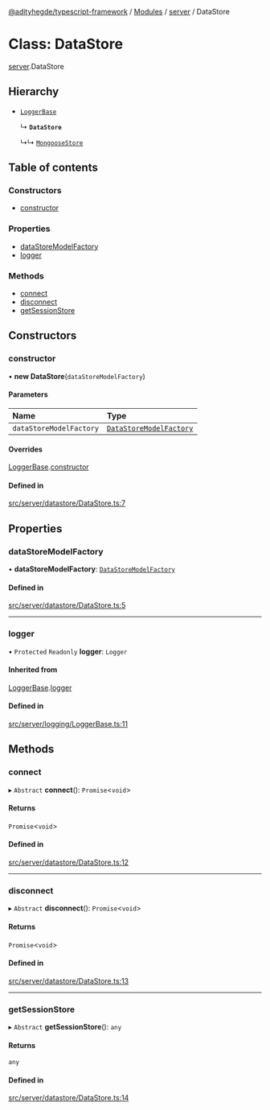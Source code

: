 [@adityhegde/typescript-framework](../README.md) / [Modules](../modules.md) / [server](../modules/server.md) / DataStore

# Class: DataStore

[server](../modules/server.md).DataStore

## Hierarchy

- [`LoggerBase`](server.LoggerBase.md)

  ↳ **`DataStore`**

  ↳↳ [`MongooseStore`](server_datastore_mongoose.MongooseStore.md)

## Table of contents

### Constructors

- [constructor](server.DataStore.md#constructor)

### Properties

- [dataStoreModelFactory](server.DataStore.md#datastoremodelfactory)
- [logger](server.DataStore.md#logger)

### Methods

- [connect](server.DataStore.md#connect)
- [disconnect](server.DataStore.md#disconnect)
- [getSessionStore](server.DataStore.md#getsessionstore)

## Constructors

### constructor

• **new DataStore**(`dataStoreModelFactory`)

#### Parameters

| Name | Type |
| :------ | :------ |
| `dataStoreModelFactory` | [`DataStoreModelFactory`](server.DataStoreModelFactory.md) |

#### Overrides

[LoggerBase](server.LoggerBase.md).[constructor](server.LoggerBase.md#constructor)

#### Defined in

[src/server/datastore/DataStore.ts:7](https://github.com/AdityaHegde/typescript-framework/blob/3d90755/src/server/datastore/DataStore.ts#L7)

## Properties

### dataStoreModelFactory

• **dataStoreModelFactory**: [`DataStoreModelFactory`](server.DataStoreModelFactory.md)

#### Defined in

[src/server/datastore/DataStore.ts:5](https://github.com/AdityaHegde/typescript-framework/blob/3d90755/src/server/datastore/DataStore.ts#L5)

___

### logger

• `Protected` `Readonly` **logger**: `Logger`

#### Inherited from

[LoggerBase](server.LoggerBase.md).[logger](server.LoggerBase.md#logger)

#### Defined in

[src/server/logging/LoggerBase.ts:11](https://github.com/AdityaHegde/typescript-framework/blob/3d90755/src/server/logging/LoggerBase.ts#L11)

## Methods

### connect

▸ `Abstract` **connect**(): `Promise`<`void`\>

#### Returns

`Promise`<`void`\>

#### Defined in

[src/server/datastore/DataStore.ts:12](https://github.com/AdityaHegde/typescript-framework/blob/3d90755/src/server/datastore/DataStore.ts#L12)

___

### disconnect

▸ `Abstract` **disconnect**(): `Promise`<`void`\>

#### Returns

`Promise`<`void`\>

#### Defined in

[src/server/datastore/DataStore.ts:13](https://github.com/AdityaHegde/typescript-framework/blob/3d90755/src/server/datastore/DataStore.ts#L13)

___

### getSessionStore

▸ `Abstract` **getSessionStore**(): `any`

#### Returns

`any`

#### Defined in

[src/server/datastore/DataStore.ts:14](https://github.com/AdityaHegde/typescript-framework/blob/3d90755/src/server/datastore/DataStore.ts#L14)
